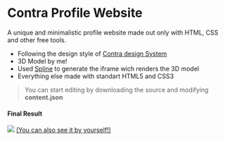 # Contra Profile Website
<p>A unique and minimalistic profile website made out only with HTML, CSS and other free tools.</p>

  
  <section>
  <ul>
    <li>Following the design style of <a href="https://www.figma.com/community/file/833515051385038928">Contra design System</a> </li>
    <li>3D Model by me!</li>
    <li>Used <a href="https://spline.design">Spline</a> to generate the iframe wich renders the 3D model  </li>
    <li>Everything else made with standart HTML5 and CSS3</li>
  </ul>
  </section>

  > You can start editing by downloading the source and modifying **content.json**
  
  <section>
  <h4>Final Result</h4>
  <img src="https://github.com/CordeiroAndre/cordeiroandre.github.io/blob/main/Demo.gif?raw=true"/> 
  <a href="https://cordeiroandre.github.io">(You can also see it by yourself!)</a>
  </section>
  
